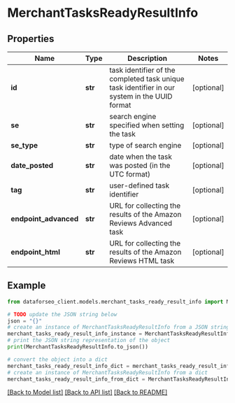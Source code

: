 # MerchantTasksReadyResultInfo


## Properties

Name | Type | Description | Notes
------------ | ------------- | ------------- | -------------
**id** | **str** | task identifier of the completed task unique task identifier in our system in the UUID format | [optional] 
**se** | **str** | search engine specified when setting the task | [optional] 
**se_type** | **str** | type of search engine | [optional] 
**date_posted** | **str** | date when the task was posted (in the UTC format) | [optional] 
**tag** | **str** | user-defined task identifier | [optional] 
**endpoint_advanced** | **str** | URL for collecting the results of the Amazon Reviews Advanced task | [optional] 
**endpoint_html** | **str** | URL for collecting the results of the Amazon Reviews HTML task | [optional] 

## Example

```python
from dataforseo_client.models.merchant_tasks_ready_result_info import MerchantTasksReadyResultInfo

# TODO update the JSON string below
json = "{}"
# create an instance of MerchantTasksReadyResultInfo from a JSON string
merchant_tasks_ready_result_info_instance = MerchantTasksReadyResultInfo.from_json(json)
# print the JSON string representation of the object
print(MerchantTasksReadyResultInfo.to_json())

# convert the object into a dict
merchant_tasks_ready_result_info_dict = merchant_tasks_ready_result_info_instance.to_dict()
# create an instance of MerchantTasksReadyResultInfo from a dict
merchant_tasks_ready_result_info_from_dict = MerchantTasksReadyResultInfo.from_dict(merchant_tasks_ready_result_info_dict)
```
[[Back to Model list]](../README.md#documentation-for-models) [[Back to API list]](../README.md#documentation-for-api-endpoints) [[Back to README]](../README.md)


